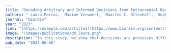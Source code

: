 ```yaml
---
title: "Decoding Arbitrary and Informed Decisions from Intracranial Recordings in Humans"
authors: " Laura Marras,  Maxime Verwoert,  Maarten C. Ottenhoff,  Sophocles Goulis,  Johannes P. van Dijk, Simon Tousseyn,  Louis Wagner, Albert J. Colon,  Pieter L. Kubben, Marcus L.F. Janssen,  Steffen A. Herff,  Christian Herff"
journal: "biorXiv"
year: "2023"
link: "[https://example.com/article1](https://www.biorxiv.org/content/10.1101/2023.06.01.543070v1)"
image: "/images/publications/dm_laura.png"
description: "In this study, we show that decisions are processes differently whether we know what we are deciding about, or whether we are just guessing. Both processes elicit strong enough neural responses that we can decode them from sEEG."
pub_date: "2023-06-06"
---
```

